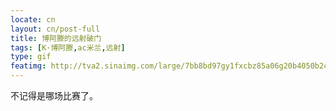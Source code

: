 ```yaml
---
locate: cn
layout: cn/post-full
title: 博阿滕的远射破门
tags: [K·博阿滕,ac米兰,远射]
type: gif
featimg: http://tva2.sinaimg.com/large/7bb8bd97gy1fxcbz85a06g20b4050b2c.gif
---
```


不记得是哪场比赛了。